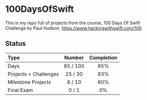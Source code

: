 # 100DaysOfSwift

This is my repo full of projects from the course, 100 Days Of Swift Challenge by Paul Hudson.
https://www.hackingwithswift.com/100

## Status

Type               | Number  | Completion
:---               |  :---:  |   :---:
Days           |  85 / 100 | 85%
Projects + Challenges |  25 / 30 | 83%
Milestone Projects |  8 / 10 | 80%
Final Exam         |  0 / 1  | 0%

